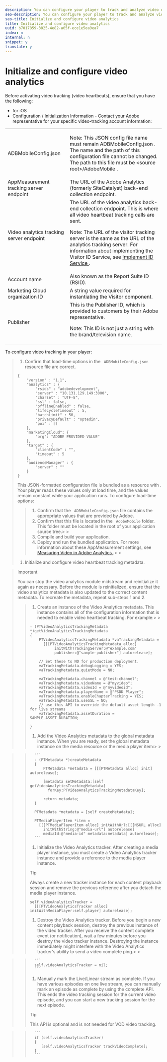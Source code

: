 ```yaml
---
description: You can configure your player to track and analyze video use.
seo-description: You can configure your player to track and analyze video use.
seo-title: Initialize and configure video analytics
title: Initialize and configure video analytics
uuid: b7017859-3825-4e82-a05f-ece1e5ea9ea7
index: n
internal: n
snippet: y
translate: y
---
```


# Initialize and configure video analytics

Before activating video tracking (video heartbeats), ensure that you have the following:

* <!-- PH element: phrases/primetime-sdk-name --> for iOS
* Configuration / Initialization Information - Contact your Adobe representative for your specific video-tracking account information: 
<table id="table_3565328ABBEE4605A92EAE1ADE5D6F84"> 
 <tbody> 
  <tr> 
   <td colname="col1"> <span class="filepath"> ADBMobileConfig.json </span> </td> 
   <td colname="col2"> <p type="important">Note:  This JSON config file name must remain <span class="codeph"> ADBMobileConfig.json </span>. The name and the path of this configuration file cannot be changed. The path to this file must be <span class="codeph"> &lt;source root&gt;/AdobeMobile </span>. </p> </td> 
  </tr> 
  <tr> 
   <td colname="col1"> <span class="codeph"> AppMeasurement </span> tracking server endpoint </td> 
   <td colname="col2"> The URL of the Adobe Analytics (formerly SiteCatalyst) back-end collection endpoint. </td> 
  </tr> 
  <tr> 
   <td colname="col1"> Video analytics tracking server endpoint </td> 
   <td colname="col2"> The URL of the video analytics back-end collection endpoint. This is where all video heartbeat tracking calls are sent. <p type="tip">Note:  The URL of the visitor tracking server is the same as the URL of the analytics tracking server. For information about implementing the Visitor ID Service, see <a href="https://marketing.adobe.com/resources/help/en_US/mcvid/mcvid-setup-target.html" format="html" scope="external"> Implement ID Service </a>. </p> </td> 
  </tr> 
  <tr> 
   <td colname="col1"> Account name </td> 
   <td colname="col2"> Also known as the Report Suite ID (RSID). </td> 
  </tr> 
  <tr> 
   <td colname="col1"> Marketing Cloud organization ID </td> 
   <td colname="col2"> A string value required for instantiating the Visitor component. </td> 
  </tr> 
  <tr> 
   <td colname="col1"> Publisher </td> 
   <td colname="col2"> This is the Publisher ID, which is provided to customers by their Adobe representative. <p type="tip">Note:  This ID is not just a string with the brand/television name. </p> </td> 
  </tr> 
 </tbody> 
</table>


To configure video tracking in your player:

>1. Confirm that load-time options in the ` ADBMobileConfig.json` resource file are correct.
>
>   ```
>   { 
>       "version" : "1.1", 
>       "analytics" : { 
>           "rsids" : "adobedevelopment", 
>           "server" : "10.131.129.149:3000", 
>           "charset" : "UTF-8", 
>           "ssl" : false, 
>           "offlineEnabled" : false, 
>           "lifecycleTimeout" : 5, 
>           "batchLimit" : 50, 
>           "privacyDefault" : "optedin", 
>           "poi" : [] 
>       }, 
>       "marketingCloud": { 
>           "org": "ADOBE PROVIDED VALUE"  
>       }, 
>       "target" : { 
>           "clientCode" : "", 
>           "timeout" : 5 
>       }, 
>       "audienceManager" : { 
>           "server" : "" 
>       } 
>   }
>   ```
>   This JSON-formatted configuration file is bundled as a resource with  <!-- PH element: phrases/primetime-sdk-name --> . Your player reads these values only at load time, and the values remain constant while your application runs.
>   To configure load-time options:
>
>   >1. Confirm that the ` ADBMobileConfig.json` file contains the appropriate values that are provided by Adobe.
>   >1. Confirm that this file is located in the ` AdobeMobile` folder.
>   >   This folder must be located in the root of your application source tree.>   >
>   >1. Compile and build your application.
>   >1. Deploy and run the bundled application.
>   >   For more information about these AppMeasurement settings, see[ Measuring Video in Adobe Analytics ](https://marketing.adobe.com/resources/help/en_US/sc/appmeasurement/video/).>   >
>1. Initialize and configure video heartbeat tracking metadata.

>   >[!IMPORTANT]
>   >
>   >You can stop the video analytics module midstream and reinitialize it again as necessary. Before the module is reinitialized, ensure that the video analytics metadata is also updated to the correct content metadata. To recreate the metadata, repeat sub-steps 1 and 2.
>
>   >1. Create an instance of the Video Analytics metadata.
>   >   This instance contains all of the configuration information that is needed to enable video heartbeat tracking. For example:>   >
>   >   ```
>   >   - (PTVideoAnalyticsTrackingMetadata *)getVideoAnalyticsTrackingMetadata 
>   >   { 
>   >       PTVideoAnalyticsTrackingMetadata *vaTrackingMetadata =  
>   >         [[[PTVideoAnalyticsTrackingMetadata alloc]  
>   >              initWithTrackingServer:@"example.com" 
>   >              publisher:@"sample-publisher"] autorelease]; 
>   >    
>   >       // Set these to NO for production deployment. 
>   >       vaTrackingMetadata.debugLogging = YES;  
>   >       vaTrackingMetadata.quietMode = NO; 
>   >    
>   >       vaTrackingMetadata.channel = @"test-channel"; 
>   >       vaTrackingMetadata.videoName = @"myvideo"; 
>   >       vaTrackingMetadata.videoId = @"myvideoid"; 
>   >       vaTrackingMetadata.playerName = @"PSDK Player"; 
>   >       vaTrackingMetadata.enableChapterTracking = YES; 
>   >       vaTrackingMetadata.useSSL = NO; 
>   >       // use this API to override the default asset length -1 for live streams 
>   >       vaTrackingMetadata.assetDuration = SAMPLE_ASSET_DURATION; 
>   >       
>   >   }
>   >   ```
>   >
>   >1. Add the Video Analytics metadata to the global metadata instance.
>   >   When you are ready, set the global metadata instance on the media resource or the media player item:>   >

>   >    
>   >       ```
>   >       - (PTMetadata *)createMetadata 
>   >       { 
>   >           PTMetadata *metadata = [[[PTMetadata alloc] init] autorelease]; 
>   >             
>   >           [metadata setMetadata:[self getVideoAnalyticsTrackingMetadata]  
>   >             forKey:PTVideoAnalyticsTrackingMetadataKey]; 
>   >             
>   >           return metadata; 
>   >       } 
>   >         
>   >       PTMetadata *metadata = [self createMetadata]; 
>   >         
>   >       PTMediaPlayerItem *item =  
>   >         [[[PTMediaPlayerItem alloc] initWithUrl:[[[NSURL alloc]  
>   >           initWithString:@"media-url"] autorelease] 
>   >           mediaId:@"media-id" metadata:metadata] autorelease];
>   >       ```
>   >1. Initialize the Video Analytics tracker.
>   >   After creating a media player instance, you must create a Video Analytics tracker instance and provide a reference to the media player instance.
>   >   >[!TIP]
>   >   >
>   >   >Always create a new tracker instance for each content playback session and remove the previous reference after you detach the media player instance.
>   >
>   >   ```
>   >   self.videoAnalyticsTracker =  
>   >     [[[PTVideoAnalyticsTracker alloc] initWithMediaPlayer:self.player] autorelease];
>   >   ```
>   >
>   >1. Destroy the Video Analytics tracker.
>   >   Before you begin a new content playback session, destroy the previous instance of the video tracker. After you receive the content complete event (or notification), wait a few minutes before you destroy the video tracker instance. Destroying the instance immediately might interfere with the Video Analytics tracker's ability to send a video complete ping.>   >

>   >    
>   >       ```
>   >       self.videoAnalyticsTracker = nil;
>   >       ```
>   >1. Manually mark the Live/Linear stream as complete.
>   >   If you have various episodes on one live stream, you can manually mark an episode as complete by using the complete API. This ends the video tracking session for the current video episode, and you can start a new tracking session for the next episode.
>   >   >[!TIP]
>   >   >
>   >   >This API is optional and is not needed for VOD video tracking.
>   >

>   >    
>   >       ```
>   >       if (self.videoAnalyticsTracker) 
>   >       { 
>   >          [self.videoAnalyticsTracker trackVideoComplete];   
>   >       }
>   >       ```

